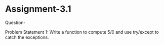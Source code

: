 # Assignment-3.1

Question-

Problem Statement 1:
Write a function to compute 5/0 and use try/except to catch the exceptions.

